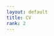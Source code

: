 ```yaml
---
layout: default
title: CV
rank: 2
---
```

<object data="../assets/cv/Min-Hsueh_Chiu_cv.pdf" width="1000" height="1000" type='application/pdf'></object>